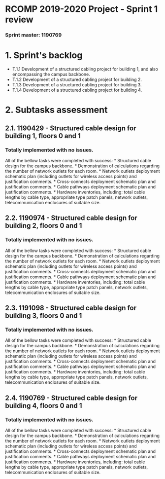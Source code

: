 RCOMP 2019-2020 Project - Sprint 1 review
=========================================
### Sprint master: 1190769 ###

# 1. Sprint's backlog #
* T.1.1 Development of a structured cabling project for building 1,
  and also encompassing the campus backbone.
* T.1.2 Development of a structured cabling project for building 2.
* T.1.3 Development of a structured cabling project for building 3.
* T.1.4 Development of a structured cabling project for building 4.
# 2. Subtasks assessment #

## 2.1. 1190429 - Structured cable design for building 1, floors 0 and 1 #
### Totally implemented with no issues. ###
All of the bellow tasks were completed with success:
    * Structured cable design for the campus backbone.
    * Demonstration of calculations regarding the number of network outlets for each room.
    * Network outlets deployment schematic plan (including outlets for wireless access points)
      and justification comments.
    * Cross-connects deployment schematic plan and justification comments.
    * Cable pathways deployment schematic plan and justification comments.
    * Hardware inventories, including: total cable lengths by cable type, appropriate type patch
      panels, network outlets, telecommunication enclosures of suitable size.
## 2.2. 1190974 - Structured cable design for building 2, floors 0 and 1 #
### Totally implemented with no issues. ###
All of the bellow tasks were completed with success:
    * Structured cable design for the campus backbone.
    * Demonstration of calculations regarding the number of network outlets for each room.
    * Network outlets deployment schematic plan (including outlets for wireless access points)
      and justification comments.
    * Cross-connects deployment schematic plan and justification comments.
    * Cable pathways deployment schematic plan and justification comments.
    * Hardware inventories, including: total cable lengths by cable type, appropriate type patch
      panels, network outlets, telecommunication enclosures of suitable size.
## 2.3. 1191098 - Structured cable design for building 3, floors 0 and 1 #
### Totally implemented with no issues. ###
All of the bellow tasks were completed with success:
    * Structured cable design for the campus backbone.
    * Demonstration of calculations regarding the number of network outlets for each room.
    * Network outlets deployment schematic plan (including outlets for wireless access points)
      and justification comments.
    * Cross-connects deployment schematic plan and justification comments.
    * Cable pathways deployment schematic plan and justification comments.
    * Hardware inventories, including: total cable lengths by cable type, appropriate type patch
      panels, network outlets, telecommunication enclosures of suitable size.
## 2.4. 1190769 - Structured cable design for building 4, floors 0 and 1 #
### Totally implemented with no issues. ###
All of the bellow tasks were completed with success:
    * Structured cable design for the campus backbone.
    * Demonstration of calculations regarding the number of network outlets for each room.
    * Network outlets deployment schematic plan (including outlets for wireless access points)
      and justification comments.
    * Cross-connects deployment schematic plan and justification comments.
    * Cable pathways deployment schematic plan and justification comments.
    * Hardware inventories, including: total cable lengths by cable type, appropriate type patch
      panels, network outlets, telecommunication enclosures of suitable size.

